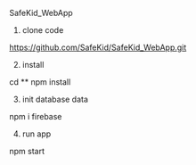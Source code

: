 SafeKid_WebApp

1. clone code

https://github.com/SafeKid/SafeKid_WebApp.git

2. install

cd **
npm install

3. init database data

npm i firebase

4. run app

npm start